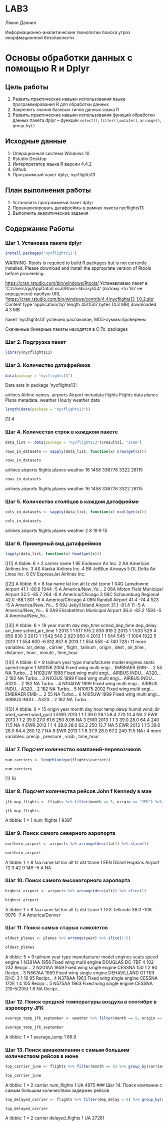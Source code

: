 # LAB3
Лякин Даниил

Информационно-аналитические технологии поиска угроз инорфмационной
безопасности

# Основы обработки данных с помощью R и Dplyr

## Цель работы

1.  Развить практические навыки использования языка программирования R
    для обработки данных
2.  Закрепить знания базовых типов данных языка R
3.  Развить практические навыки использования функций обработки данных
    пакета dplyr – функции `select()`, `filter()`,`mutate()`,
    `arrange()`, `group_by()`

## Исходные данные

1.  Операционная система Windows 10
2.  Rstudio Desktop
3.  Интерпретатор языка R версии 4.4.2
4.  Github
5.  Программный пакет dplyr, nycflights13

## План выполнения работы

1.  Установить программный пакет dplyr
2.  Проанализировать датафреймы в рамках пакета nycflights13
3.  Выполнить аналитические задания

## Содержание Работы

### Шаг 1. Установка пакета dplyr

``` r
install.packages('nycflights13')
```

WARNING: Rtools is required to build R packages but is not currently
installed. Please download and install the appropriate version of Rtools
before proceeding:

https://cran.rstudio.com/bin/windows/Rtools/ Устанавливаю пакет в
‘C:/Users/qq/AppData/Local/R/win-library/4.4’ (потому что ‘lib’ не
определено) пробую URL
‘https://cran.rstudio.com/bin/windows/contrib/4.4/nycflights13_1.0.2.zip’
Content type ‘application/zip’ length 4511507 bytes (4.3 MB) downloaded
4.3 MB

пакет ‘nycflights13’ успешно распакован, MD5-суммы проверены

Скачанные бинарные пакеты находятся в C:7o\_packages

### Шаг 2. Подгрузка пакет

``` r
library(nycflights13)
```

### Шаг 3. Количество датафреймов

``` r
data(package = "nycflights13")
```

Data sets in package ‘nycflights13’:

airlines Airline names. airports Airport metadata flights Flights data
planes Plane metadata. weather Hourly weather data

``` r
length(data(package = "nycflights13"))
```

\[1\] 4

### Шаг 4. Количество строк в каждком пакете

``` r
data_list <- data(package = "nycflights13")$results[, "Item"]
```

``` r
rows_in_datasets <- sapply(data_list, function(x) nrow(get(x)))
```

``` r
rows_in_datasets
```

airlines airports flights planes weather 16 1458 336776 3322 26115

``` r
rows_in_datasets
```

airlines airports flights planes weather 16 1458 336776 3322 26115

### Шаг 5. Количество столбцов в каждом датафрейме

``` r
cols_in_datasets <- sapply(data_list, function(x) ncol(get(x)))
```

``` r
cols_in_datasets
```

airlines airports flights planes weather 2 8 19 9 15

### Шаг 6. Примерный вид датафреймов

``` r
lapply(data_list, function(x) head(get(x)))
```

\[\[1\]\] A tibble: 6 × 2 carrier name <chr> <chr> 1 9E Endeavor Air
Inc. 2 AA American Airlines Inc. 3 AS Alaska Airlines Inc. 4 B6 JetBlue
Airways 5 DL Delta Air Lines Inc. 6 EV ExpressJet Airlines Inc.

\[\[2\]\] A tibble: 6 × 8 faa name lat lon alt tz dst tzone <chr> <chr>
<dbl> <dbl> <dbl> <dbl> <chr> <chr> 1 04G Lansdowne Airport 41.1 -80.6
1044 -5 A America/New_Yo… 2 06A Moton Field Municipal Airport 32.5 -85.7
264 -6 A America/Chicago 3 06C Schaumburg Regional 42.0 -88.1 801 -6 A
America/Chicago 4 06N Randall Airport 41.4 -74.4 523 -5 A
America/New_Yo… 5 09J Jekyll Island Airport 31.1 -81.4 11 -5 A
America/New_Yo… 6 0A9 Elizabethton Municipal Airport 36.4 -82.2 1593 -5
A America/New_Yo…

\[\[3\]\] A tibble: 6 × 19 year month day dep_time sched_dep_time
dep_delay arr_time sched_arr_time <int> <int> <int> <int> <int> <dbl>
<int> <int> 1 2013 1 1 517 515 2 830 819 2 2013 1 1 533 529 4 850 830 3
2013 1 1 542 540 2 923 850 4 2013 1 1 544 545 -1 1004 1022 5 2013 1 1
554 600 -6 812 837 6 2013 1 1 554 558 -4 740 728 ℹ 11 more variables:
arr_delay <dbl>, carrier <chr>, flight <int>, tailnum <chr>, origin
<chr>, dest <chr>, air_time <dbl>, distance <dbl>, hour <dbl>, minute
<dbl>, time_hour <dttm>

\[\[4\]\] A tibble: 6 × 9 tailnum year type manufacturer model engines
seats speed engine <chr> <int> <chr> <chr> <chr> <int> <int> <int> <chr>
1 N10156 2004 Fixed wing multi engi… EMBRAER EMB-… 2 55 NA Turbo… 2
N102UW 1998 Fixed wing multi engi… AIRBUS INDU… A320… 2 182 NA Turbo… 3
N103US 1999 Fixed wing multi engi… AIRBUS INDU… A320… 2 182 NA Turbo… 4
N104UW 1999 Fixed wing multi engi… AIRBUS INDU… A320… 2 182 NA Turbo… 5
N10575 2002 Fixed wing multi engi… EMBRAER EMB-… 2 55 NA Turbo… 6 N105UW
1999 Fixed wing multi engi… AIRBUS INDU… A320… 2 182 NA Turbo…

\[\[5\]\] A tibble: 6 × 15 origin year month day hour temp dewp humid
wind_dir wind_speed wind_gust <chr> <int> <int> <int> <int> <dbl> <dbl>
<dbl> <dbl> <dbl> <dbl> 1 EWR 2013 1 1 1 39.0 26.1 59.4 270 10.4 NA 2
EWR 2013 1 1 2 39.0 27.0 61.6 250 8.06 NA 3 EWR 2013 1 1 3 39.0 28.0
64.4 240 11.5 NA 4 EWR 2013 1 1 4 39.9 28.0 62.2 250 12.7 NA 5 EWR 2013
1 1 5 39.0 28.0 64.4 260 12.7 NA 6 EWR 2013 1 1 6 37.9 28.0 67.2 240
11.5 NA ℹ 4 more variables: precip <dbl>, pressure <dbl>, visib <dbl>,
time_hour <dttm>

### Шаг 7. Подсчет количество компаний-перевозчиков

``` r
num_carriers <- length(unique(flights$carrier))
```

``` r
num_carriers
```

\[1\] 16

### Шаг 8. Подсчет количества рейсов John f Kennedy в мае

``` r
jfk_may_flights <- flights %>% filter(month == 5, origin == "JFK") %>% summarise(num_flights = n())
```

``` r
jfk_may_flights
```

A tibble: 1 × 1 num_flights <int> 1 9397

### Шаг 9. Поиск самого северного аэропорта

``` r
northern_airport <- airports %>% arrange(desc(lat)) %>% slice(1)
```

``` r
northern_airport
```

A tibble: 1 × 8 faa name lat lon alt tz dst tzone <chr> <chr> <dbl>
<dbl> <dbl> <dbl> <chr> <chr> 1 EEN Dillant Hopkins Airport 72.3 42.9
149 -5 A NA

### Шаг 10. Поиск самого высокогорного аэропорта

``` r
highest_airport <- airports %>% arrange(desc(alt)) %>% slice(1)
```

``` r
highest_airport
```

A tibble: 1 × 8 faa name lat lon alt tz dst tzone <chr> <chr> <dbl>
<dbl> <dbl> <dbl> <chr> <chr> 1 TEX Telluride 38.0 -108. 9078 -7 A
America/Denver

### Шаг 11. Поиск самых старых самолетов

``` r
oldest_planes <- planes %>% arrange(year) %>% slice(1:5)
```

``` r
oldest_planes
```

A tibble: 5 × 9 tailnum year type manufacturer model engines seats speed
engine <chr> <int> <chr> <chr> <chr> <int> <int> <int> <chr> 1 N381AA
1956 Fixed wing multi engine DOUGLAS DC-7BF 4 102 232 Recipr… 2 N201AA
1959 Fixed wing single engine CESSNA 150 1 2 90 Recipr… 3 N567AA 1959
Fixed wing single engine DEHAVILLAND OTTER DHC-3 1 16 95 Recipr… 4
N378AA 1963 Fixed wing single engine CESSNA 172E 1 4 105 Recipr… 5
N575AA 1963 Fixed wing single engine CESSNA 210-5(205) 1 6 NA Recipr…

### Шаг 12. Поиск средней температуры воздуха в сентябре в аэропорту JFK

``` r
average_temp_jfk_september <- weather %>% filter(month == 9, origin == "JFK") %>% summarise(average_temp = mean(temp, na.rm = TRUE))
```

``` r
average_temp_jfk_september
```

A tibble: 1 × 1 average_temp <dbl> 1 66.9

### Шаг 13. Поиск авиакомпании с самым большим количеством рейсов в июне

``` r
top_carrier_june <- flights %>% filter(month == 6) %>% group_by(carrier) %>% summarise(num_flights = n()) %>% arrange(desc(num_flights)) %>% slice(1)
```

``` r
top_carrier_june
```

A tibble: 1 × 2 carrier num_flights <chr> <int> 1 UA 4975 \### Шаг 14.
Поиск компании с самым большим количеством задержек рейсов

``` r
top_delayed_carrier <- flights %>% filter(dep_delay > 0) %>% group_by(carrier) %>% summarise(delayed_flights = n()) %>% arrange(desc(delayed_flights)) %>% slice(1)
```

``` r
top_delayed_carrier
```

A tibble: 1 × 2 carrier delayed_flights <chr> <int> 1 UA 27261
